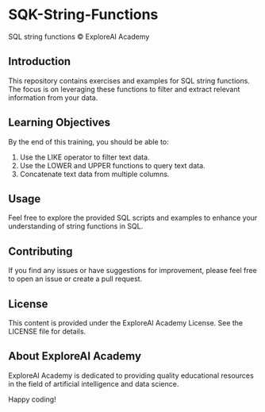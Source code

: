 # SQK-String-Functions
SQL string functions
© ExploreAI Academy

## Introduction
This repository contains exercises and examples for SQL string functions. The focus is on leveraging these functions to filter and extract relevant information from your data.

## Learning Objectives
By the end of this training, you should be able to:

1. Use the LIKE operator to filter text data.
2. Use the LOWER and UPPER functions to query text data.
3. Concatenate text data from multiple columns.

## Usage
Feel free to explore the provided SQL scripts and examples to enhance your understanding of string functions in SQL.

## Contributing
If you find any issues or have suggestions for improvement, please feel free to open an issue or create a pull request.

## License
This content is provided under the ExploreAI Academy License. See the LICENSE file for details.

## About ExploreAI Academy
ExploreAI Academy is dedicated to providing quality educational resources in the field of artificial intelligence and data science.

Happy coding!
